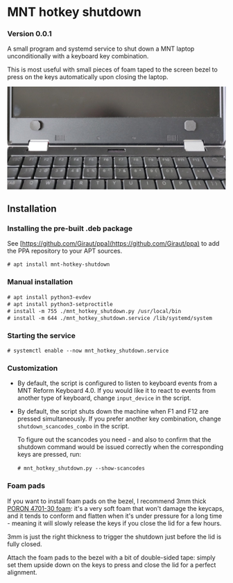 # MNT hotkey shutdown
### Version 0.0.1

A small program and systemd service to shut down a MNT laptop unconditionally with a keyboard key combination.

This is most useful with small pieces of foam taped to the screen bezel to press on the keys automatically upon closing the laptop.

![MNT hotkey shutdown - Bezel foam pads](images/mnt_hotkey_shutdown-bezel_foam_pads.jpg)



## Installation

### Installing the pre-built .deb package

See [https://github.com/Giraut/ppa](https://github.com/Giraut/ppa) to add the PPA repository to your APT sources.
                                                                                 
```
# apt install mnt-hotkey-shutdown
```

### Manual installation

```
# apt install python3-evdev
# apt install python3-setproctitle
# install -m 755 ./mnt_hotkey_shutdown.py /usr/local/bin
# install -m 644 ./mnt_hotkey_shutdown.service /lib/systemd/system
```

### Starting the service

```
# systemctl enable --now mnt_hotkey_shutdown.service
```


### Customization

- By default, the script is configured to listen to keyboard events from a MNT Reform Keyboard 4.0. If you would like it to react to events from another type of keyboard, change `input_device` in the script.

- By default, the script shuts down the machine when F1 and F12 are pressed simultaneously. If you prefer another key combination, change `shutdown_scancodes_combo` in the script.

  To figure out the scancodes you need - and also to confirm that the shutdown command would be issued correctly when the corresponding keys are pressed, run:

  `# mnt_hotkey_shutdown.py --show-scancodes`



### Foam pads

If you want to install foam pads on the bezel, I recommend 3mm thick [PORON 4701-30 foam](https://www.rogerscorp.com/Elastomeric-Material-Solutions/PORON-Industrial-Polyurethanes/PORON-4701-30): it's a very soft foam that won't damage the keycaps, and it tends to conform and flatten when it's under pressure for a long time - meaning it will slowly release the keys if you close the lid for a few hours.

3mm is just the right thickness to trigger the shutdown just before the lid is fully closed.

Attach the foam pads to the bezel with a bit of double-sided tape: simply set them upside down on the keys to press and close the lid for a perfect alignment.
